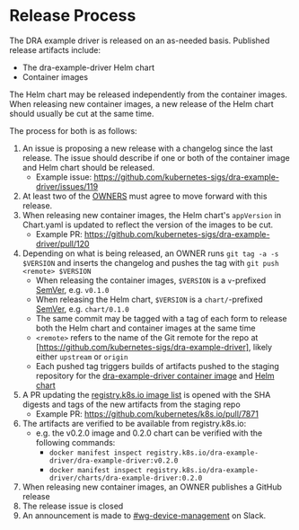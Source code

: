 # Release Process

The DRA example driver is released on an as-needed basis. Published release
artifacts include:

- The dra-example-driver Helm chart
- Container images

The Helm chart may be released independently from the container images. When
releasing new container images, a new release of the Helm chart should usually
be cut at the same time.

The process for both is as follows:

1. An issue is proposing a new release with a changelog since the last release.
   The issue should describe if one or both of the container image and Helm
   chart should be released.
     - Example issue: https://github.com/kubernetes-sigs/dra-example-driver/issues/119
1. At least two of the [OWNERS](OWNERS) must agree to move forward with this
   release.
1. When releasing new container images, the Helm chart's `appVersion` in
   Chart.yaml is updated to reflect the version of the images to be cut.
    - Example PR: https://github.com/kubernetes-sigs/dra-example-driver/pull/120
1. Depending on what is being released, an OWNER runs `git tag -a -s $VERSION`
   and inserts the changelog and pushes the tag with `git push <remote> $VERSION`
    - When releasing the container images, `$VERSION` is a `v`-prefixed
      [SemVer], e.g. `v0.1.0`
    - When releasing the Helm chart, `$VERSION` is a `chart/`-prefixed [SemVer],
      e.g. `chart/0.1.0`
    - The same commit may be tagged with a tag of each form to release both the
      Helm chart and container images at the same time
    - `<remote>` refers to the name of the Git remote for the repo at
      [https://github.com/kubernetes-sigs/dra-example-driver], likely either
      `upstream` or `origin`
    - Each pushed tag triggers builds of artifacts pushed to the staging
      repository for the [dra-example-driver container image][container-staging]
      and [Helm chart][chart-staging]
1. A PR updating the [registry.k8s.io image list][image list] is opened with the
   SHA digests and tags of the new artifacts from the staging repo
    - Example PR: https://github.com/kubernetes/k8s.io/pull/7871
1. The artifacts are verified to be available from registry.k8s.io:
    - e.g. the v0.2.0 image and 0.2.0 chart can be verified with the following
      commands:
        - `docker manifest inspect registry.k8s.io/dra-example-driver/dra-example-driver:v0.2.0`
        - `docker manifest inspect registry.k8s.io/dra-example-driver/charts/dra-example-driver:0.2.0`
1. When releasing new container images, an OWNER publishes a GitHub release
1. The release issue is closed
1. An announcement is made to [#wg-device-management] on Slack.

[SemVer]: https://semver.org/
[staging repo]: https://console.cloud.google.com/artifacts/docker/k8s-staging-images/us-central1/dra-example-driver?inv=1&invt=Abs5-A&project=k8s-staging-images
[chart-staging]: https://console.cloud.google.com/artifacts/docker/k8s-staging-images/us-central1/dra-example-driver/charts%2Fdra-example-driver?inv=1&invt=Abs5-A&project=k8s-staging-images
[container-staging]: https://console.cloud.google.com/artifacts/docker/k8s-staging-images/us-central1/dra-example-driver/dra-example-driver?inv=1&invt=Abs5-A&project=k8s-staging-images
[image list]: https://github.com/kubernetes/k8s.io/blob/main/registry.k8s.io/images/k8s-staging-dra-example-driver/images.yaml
[#wg-device-management]: https://kubernetes.slack.com/archives/C0409NGC1TK
